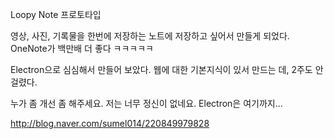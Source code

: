 Loopy Note 프로토타입

영상, 사진, 기록물을 한번에 저장하는 노트에 저장하고 싶어서 만들게 되었다.
OneNote가 백만배 더 좋다 ㅋㅋㅋㅋㅋ

Electron으로 심심해서 만들어 보았다. 웹에 대한 기본지식이 있서 만드는 데,
2주도 안 걸렸다.

누가 좀 개선 좀 해주세요. 저는 너무 정신이 없네요. Electron은 여기까지...

http://blog.naver.com/sumel014/220849979828
